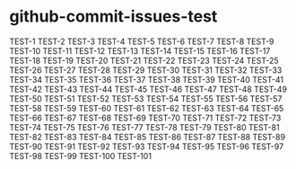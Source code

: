 # github-commit-issues-test

TEST-1 TEST-2 TEST-3 TEST-4 TEST-5 TEST-6 TEST-7 TEST-8 TEST-9 TEST-10 TEST-11 TEST-12 TEST-13 TEST-14 TEST-15 TEST-16 TEST-17 TEST-18 TEST-19 TEST-20 TEST-21 TEST-22 TEST-23 TEST-24 TEST-25 TEST-26 TEST-27 TEST-28 TEST-29 TEST-30 TEST-31 TEST-32 TEST-33 TEST-34 TEST-35 TEST-36 TEST-37 TEST-38 TEST-39 TEST-40 TEST-41 TEST-42 TEST-43 TEST-44 TEST-45 TEST-46 TEST-47 TEST-48 TEST-49 TEST-50 TEST-51 TEST-52 TEST-53 TEST-54 TEST-55 TEST-56 TEST-57 TEST-58 TEST-59 TEST-60 TEST-61 TEST-62 TEST-63 TEST-64 TEST-65 TEST-66 TEST-67 TEST-68 TEST-69 TEST-70 TEST-71 TEST-72 TEST-73 TEST-74 TEST-75 TEST-76 TEST-77 TEST-78 TEST-79 TEST-80 TEST-81 TEST-82 TEST-83 TEST-84 TEST-85 TEST-86 TEST-87 TEST-88 TEST-89 TEST-90 TEST-91 TEST-92 TEST-93 TEST-94 TEST-95 TEST-96 TEST-97 TEST-98 TEST-99 TEST-100 TEST-101
